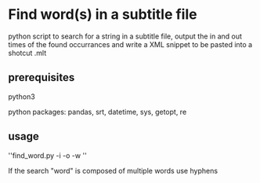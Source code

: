 # Find word(s) in a subtitle file

python script to search for a string in a subtitle file,
output the in and out times of the found occurrances and
write a XML snippet to be pasted into a shotcut .mlt

## prerequisites

python3

python packages:
pandas, srt, datetime, sys, getopt, re

## usage

''find_word.py -i <inputfile> -o <outputfile> -w <word>''
  
If the search "word" is composed of multiple words use hyphens
